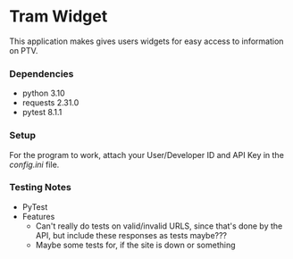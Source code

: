 # Tram Widget
This application makes gives users widgets for easy access to information on PTV. 

### Dependencies
- python 3.10
- requests 2.31.0
- pytest 8.1.1

### Setup
For the program to work, attach your User/Developer ID and API Key in the *config.ini* file. 

### Testing Notes
- PyTest
- Features
  - Can't really do tests on valid/invalid URLS, since that's done by the API, but include these responses as tests maybe???
  - Maybe some tests for, if the site is down or something 